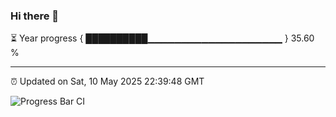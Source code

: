 ### Hi there 👋

⏳ Year progress { ██████████▁▁▁▁▁▁▁▁▁▁▁▁▁▁▁▁▁▁▁▁ } 35.60 %

---

⏰ Updated on Sat, 10 May 2025 22:39:48 GMT

![Progress Bar CI](https://github.com/IshwaranRudhara/GIT-ACTION/workflows/Progress%20Bar%20CI/badge.svg)
